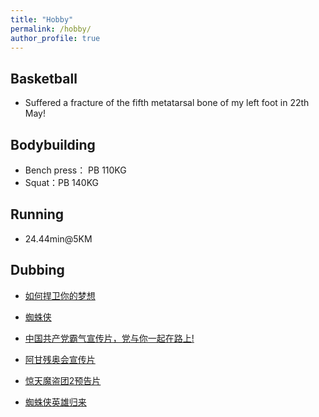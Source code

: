 ```yaml
---
title: "Hobby"
permalink: /hobby/
author_profile: true
---
```


## Basketball
- Suffered a fracture of the fifth metatarsal bone of my left foot in 22th May!

## Bodybuilding
- Bench press： PB 110KG
- Squat：PB 140KG

## Running
- 24.44min@5KM

## Dubbing

- [如何捍卫你的梦想](https://moive2.qupeiyin.com/home/show/share?id=MDAwMDAwMDAwMLF3yGeAi77dsbd4cg&share_from=&v=2&hid=2)

- [蜘蛛侠](https://moive2.qupeiyin.com/home/show/share?id=MDAwMDAwMDAwMLCdomeBsdDbr92MZg&share_from=&v=1&hid=2)

- [中国共产党霸气宣传片，党与你一起在路上!](https://moive2.qupeiyin.com/home/show/share?id=MDAwMDAwMDAwMLCdzGSBoa6XsLeAcg&share_from=&v=2&hid=2)

- [阿甘残奥会宣传片](https://moive2.qupeiyin.com/home/show/share?id=MDAwMDAwMDAwMLCdoqmAsbaVsKeAaA&share_from=&v=2&hid=2)

- [惊天魔盗团2预告片](https://moive2.qupeiyin.com/home/show/share?id=MDAwMDAwMDAwMLCdoqmAsbaVsKeAaA&share_from=&v=2&hid=2)

- [蜘蛛侠英雄归来](https://moive2.qupeiyin.com/home/show/share?id=MDAwMDAwMDAwMLCdomeBscyZsLeQrQ&share_from=&v=1&hid=2)